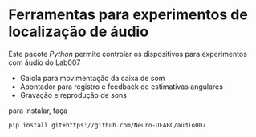 # Ferramentas para experimentos de localização de áudio

Este pacote _Python_ permite controlar os dispositivos para experimentos com áudio do Lab007

- Gaiola para movimentação da caixa de som
- Apontador para registro e feedback de estimativas angulares
- Gravação e reprodução de sons

para instalar, faça
```
pip install git+https://github.com/Neuro-UFABC/audio007
```
